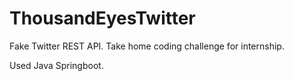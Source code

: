 # ThousandEyesTwitter
Fake Twitter REST API. Take home coding challenge for internship.

Used Java Springboot. 
